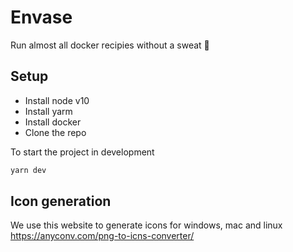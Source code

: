 # Envase

Run almost all docker recipies without a sweat 🎉

## Setup

- Install node v10
- Install yarm
- Install docker
- Clone the repo

To start the project in development

```sh
yarn dev
```

## Icon generation

We use this website to generate icons for windows, mac and linux https://anyconv.com/png-to-icns-converter/
